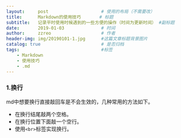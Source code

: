 ```yaml
---
layout:     post   				    # 使用的布局（不需要改）
title:      Markdown的使用技巧 		# 标题 
subtitle:   记录平时使用时候遇到的一些方便的操作（时间为更新时间） #副标题
date:       2019-01-03 				# 时间
author:     zzreo 					# 作者
header-img: img/20190101-1.jpg 	    #这篇文章标题背景图片
catalog: true 						# 是否归档
tags:								#标签
    - Markdown
    - 使用技巧
    - .md   
---
```

### 1.换行
md中想要换行直接敲回车是不会生效的，几种常用的方法如下。
* 在换行结尾敲两个空格。
* 在换行位置下面敲一个空行。
* 使用`<br>`标签实现换行。